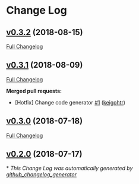 # Change Log

## [v0.3.2](https://github.com/drucker/drucker/tree/v0.3.2) (2018-08-15)
[Full Changelog](https://github.com/drucker/drucker/compare/v0.3.1...v0.3.2)

## [v0.3.1](https://github.com/drucker/drucker/tree/v0.3.1) (2018-08-09)
[Full Changelog](https://github.com/drucker/drucker/compare/v0.3.0...v0.3.1)

**Merged pull requests:**

- \[Hotfix\] Change code generator [\#1](https://github.com/drucker/drucker/pull/1) ([keigohtr](https://github.com/keigohtr))

## [v0.3.0](https://github.com/drucker/drucker/tree/v0.3.0) (2018-07-18)
[Full Changelog](https://github.com/drucker/drucker/compare/v0.2.0...v0.3.0)

## [v0.2.0](https://github.com/drucker/drucker/tree/v0.2.0) (2018-07-17)


\* *This Change Log was automatically generated by [github_changelog_generator](https://github.com/skywinder/Github-Changelog-Generator)*